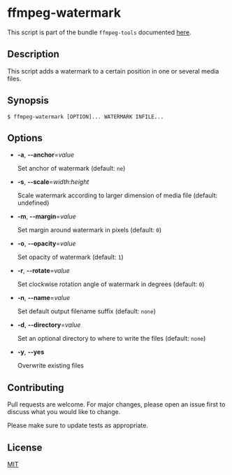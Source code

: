 # ffmpeg-watermark

This script is part of the bundle `ffmpeg-tools` documented [here](../../README.md).


## Description

This script adds a watermark to a certain position in one or several media files.


## Synopsis

```console
$ ffmpeg-watermark [OPTION]... WATERMARK INFILE...
```


## Options

+ **-a**, **--anchor**=_value_

  Set anchor of watermark (default: `ne`)

+ **-s**, **--scale**=_width_:_height_

  Scale watermark according to larger dimension of media file (default: undefined)

+ **-m**, **--margin**=_value_

  Set margin around watermark in pixels (default: `0`)

+ **-o**, **--opacity**=_value_

  Set opacity of watermark (default: `1`)

+ **-r**, **--rotate**=_value_

  Set clockwise rotation angle of watermark in degrees (default: `0`)

+ **-n**, **--name**=_value_

  Set default output filename suffix (default: `none`)

+ **-d**, **--directory**=_value_

  Set an optional directory to where to write the files (default: `none`)

+ **-y**, **--yes**

  Overwrite existing files


## Contributing

Pull requests are welcome. For major changes, please open an issue first to discuss what you would like to change.

Please make sure to update tests as appropriate.


## License

[MIT](https://choosealicense.com/licenses/mit/)
